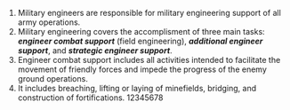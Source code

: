 1. Military engineers are responsible for military engineering support of all army operations.
2.  Military engineering covers the accomplisment of three main tasks: **_engineer combat support_** (field engineering), **_additional engineer support_**, and **_strategic engineer support_**.
3. Engineer combat support includes all activities intended to facilitate the movement of friendly forces and impede the progress of the enemy ground operations.  
4. It includes breaching, lifting or laying of minefields, bridging, and construction of fortifications.
12345678